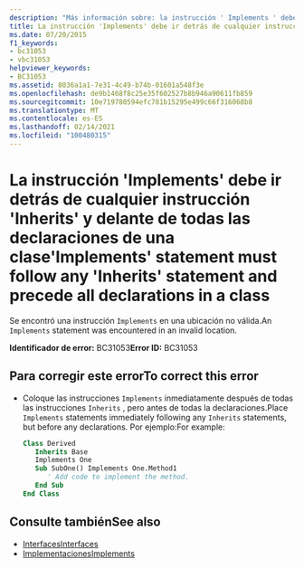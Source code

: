 ```yaml
---
description: "Más información sobre: la instrucción ' Implements ' debe seguir a cualquier instrucción ' Inherits ' y preceder a todas las declaraciones de una clase"
title: La instrucción 'Implements' debe ir detrás de cualquier instrucción 'Inherits' y delante de todas las declaraciones de una clase
ms.date: 07/20/2015
f1_keywords:
- bc31053
- vbc31053
helpviewer_keywords:
- BC31053
ms.assetid: 8036a1a1-7e31-4c49-b74b-01601a548f3e
ms.openlocfilehash: de9b1468f8c25e35f602527b8b946a90611fb859
ms.sourcegitcommit: 10e719780594efc781b15295e499c66f316068b8
ms.translationtype: MT
ms.contentlocale: es-ES
ms.lasthandoff: 02/14/2021
ms.locfileid: "100480315"
---
```

# <a name="implements-statement-must-follow-any-inherits-statement-and-precede-all-declarations-in-a-class"></a><span data-ttu-id="c5ef7-103">La instrucción 'Implements' debe ir detrás de cualquier instrucción 'Inherits' y delante de todas las declaraciones de una clase</span><span class="sxs-lookup"><span data-stu-id="c5ef7-103">'Implements' statement must follow any 'Inherits' statement and precede all declarations in a class</span></span>

<span data-ttu-id="c5ef7-104">Se encontró una instrucción `Implements` en una ubicación no válida.</span><span class="sxs-lookup"><span data-stu-id="c5ef7-104">An `Implements` statement was encountered in an invalid location.</span></span>  
  
 <span data-ttu-id="c5ef7-105">**Identificador de error:** BC31053</span><span class="sxs-lookup"><span data-stu-id="c5ef7-105">**Error ID:** BC31053</span></span>  
  
## <a name="to-correct-this-error"></a><span data-ttu-id="c5ef7-106">Para corregir este error</span><span class="sxs-lookup"><span data-stu-id="c5ef7-106">To correct this error</span></span>  
  
- <span data-ttu-id="c5ef7-107">Coloque las instrucciones `Implements` inmediatamente después de todas las instrucciones `Inherits` , pero antes de todas la declaraciones.</span><span class="sxs-lookup"><span data-stu-id="c5ef7-107">Place `Implements` statements immediately following any `Inherits` statements, but before any declarations.</span></span> <span data-ttu-id="c5ef7-108">Por ejemplo:</span><span class="sxs-lookup"><span data-stu-id="c5ef7-108">For example:</span></span>  
  
    ```vb  
    Class Derived  
       Inherits Base  
       Implements One  
       Sub SubOne() Implements One.Method1  
          ' Add code to implement the method.  
       End Sub  
    End Class  
    ```  
  
## <a name="see-also"></a><span data-ttu-id="c5ef7-109">Consulte también</span><span class="sxs-lookup"><span data-stu-id="c5ef7-109">See also</span></span>

- [<span data-ttu-id="c5ef7-110">Interfaces</span><span class="sxs-lookup"><span data-stu-id="c5ef7-110">Interfaces</span></span>](../programming-guide/language-features/interfaces/index.md)
- [<span data-ttu-id="c5ef7-111">Implementaciones</span><span class="sxs-lookup"><span data-stu-id="c5ef7-111">Implements</span></span>](../language-reference/statements/implements-clause.md)
